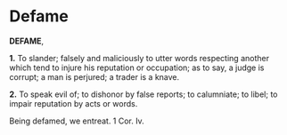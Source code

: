 # Defame

**DEFAME**,

**1.** To slander; falsely and maliciously to utter words respecting another which tend to injure his reputation or occupation; as to say, a judge is corrupt; a man is perjured; a trader is a knave.

**2.** To speak evil of; to dishonor by false reports; to calumniate; to libel; to impair reputation by acts or words.

Being defamed, we entreat. 1 Cor. Iv.